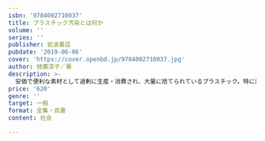 ```yaml
---
isbn: '9784002710037'
title: プラスチック汚染とは何か
volume: ''
series: ''
publisher: 岩波書店
pubdate: '2019-06-06'
cover: 'https://cover.openbd.jp/9784002710037.jpg'
author: 枝廣淳子／著
description: >-
  安価で便利な素材として過剰に生産・消費され、大量に捨てられているプラスチック。特に海洋プラスチック汚染は二一世紀最悪の環境問題の一つと言われる。この問題の全体像を提示し、産業政策の側面にも光をあてて解決策を検討する。
price: '620'
genre: ''
target: 一般
format: 全集・双書
content: 社会

---
```

